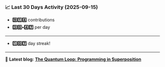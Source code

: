 <!--START_STATS-->
### 📈 Last 30 Days Activity (2025-09-15)  
- **9️⃣1️⃣4️⃣** contributions  
- **3️⃣0️⃣•4️⃣7️⃣** per day
---
- **1️⃣0️⃣7️⃣** day streak!
---
📝 **Latest blog:** [**The Quantum Loop: Programming in Superposition**](https://andriak.com/blog/quantum-loop)
<!--END_STATS-->
